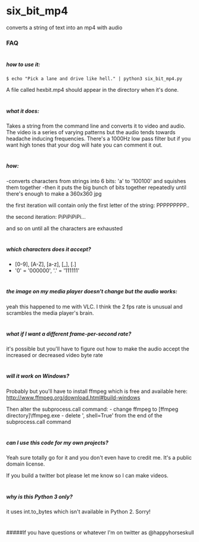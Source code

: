 # six_bit_mp4
converts a string of text into an mp4 with audio


### FAQ

#
##### how to use it:
   `$ echo "Pick a lane and drive like hell." | python3 six_bit_mp4.py`
   
   A file called hexbit.mp4 should appear in the directory when it's done.

#
##### what it does:
   Takes a string from the command line and converts it to video and audio.
   The video is a series of varying patterns but the audio tends towards headache inducing frequencies.
	 There's a 1000Hz low pass filter but if you want high tones that your dog will hate you can comment it out.

#
##### how:
   -converts characters from strings into 6 bits: 'a' to '100100' and squishes them together
   -then it puts the big bunch of bits together repeatedly until there's enough to make a 360x360 jpg
   
   the first iteration will contain only the first letter of the string: PPPPPPPPP..
   
   the second iteration: PiPiPiPiPi...
   
   and so on until all the characters are exhausted

#
##### which characters does it accept?
   - [0-9], [A-Z], [a-z], [_], [.]
   - '0' = '000000', '.' = '111111'

#
##### the image on my media player doesn't change but the audio works:
   yeah this happened to me with VLC. I think the 2 fps rate is unusual and scrambles the media player's brain.

#
##### what if I want a different frame-per-second rate?
   it's possible but you'll have to figure out how to make the audio accept the increased or decreased video byte rate

#
##### will it work on Windows?
   Probably but you'll have to install ffmpeg which is free and available here: http://www.ffmpeg.org/download.html#build-windows
   
   Then alter the subprocess.call command:
     - change ffmpeg to [ffmpeg directory]\ffmpeg.exe
     - delete ', shell=True' from the end of the subprocess.call command

#
##### can I use this code for my own projects?
   Yeah sure totally go for it and you don't even have to credit me. It's a public domain license.

   If you build a twitter bot please let me know so I can make videos.

#
##### why is this Python 3 only?
   it uses int.to_bytes which isn't available in Python 2. Sorry!
   
#   
#####If you have questions or whatever I'm on twitter as @happyhorseskull
